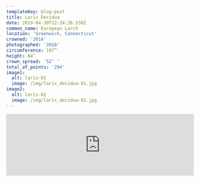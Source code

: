```yaml
---
templateKey: blog-post
title: Larix Decidua
date: 2019-04-30T22:24:36.538Z
common_name: European Larch
location: 'Greenwich, Connecticut'
crowned: '2014'
photographed: '2018'
circumference: 197”
height: 84’
crown_spread: '52’ '
total_af_points: '294'
image1:
  alt: larix-01
  image: /img/larix_decidua-01.jpg
image2:
  alt: larix-02
  image: /img/larix_decidua-02.jpg
---
```


<iframe width="100%" height="166" scrolling="no" frameborder="no" allow="autoplay" src="https://w.soundcloud.com/player/?url=https%3A//api.soundcloud.com/tracks/586628022&color=%2351563a&auto_play=false&hide_related=false&show_comments=true&show_user=true&show_reposts=false&show_teaser=true"></iframe>

